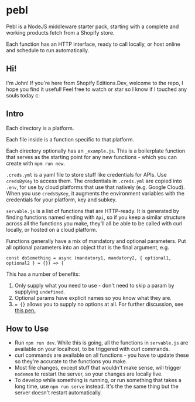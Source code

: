 # pebl

Pebl is a NodeJS middleware starter pack, starting with a complete and working products fetch from a Shopify store.

Each function has an HTTP interface, ready to call locally, or host online and schedule to run automatically.

## Hi!

I'm John! If you're here from Shopify Editions.Dev, welcome to the repo, I hope you find it useful! Feel free to watch or star so I know if I touched any souls today c:

## Intro

Each directory is a platform. 

Each file inside is a function specific to that platform.

Each directory optionally has an `_example.js`. This is a boilerplate function that serves as the starting point for any new functions - which you can create with `npm run new`.

`.creds.yml` is a yaml file to store stuff like credentials for APIs. Use `credsByKey` to access them. The credentials in `.creds.yml` are copied into `.env`, for use by cloud platforms that use that natively (e.g. Google Cloud). When you use `credsByKey`, it augments the environment variables with the credentials for your platform, key and subkey.

`servable.js` is a list of functions that are HTTP-ready. It is generated by finding functions named ending with `Api`, so if you keep a similar structure across all the functions you make, they'll all be able to be called with curl locally, or hosted on a cloud platform.

Functions generally have a mix of mandatory and optional parameters. Put all optional parameters into an object that is the final argument, e.g.

`const doSomething = async (mandatory1, mandatory2, { optional1, optional2 } = {}) => {`

This has a number of benefits:
1. Only supply what you need to use - don't need to skip a param by supplying `undefined`.
1. Optional params have explicit names so you know what they are.
1. `= {}` allows you to supply no options at all.
For further discussion, see [this pen.](https://codepen.io/gorgonfreeman/pen/poYEmOQ)

## How to Use
- Run `npm run dev`. While this is going, all the functions in `servable.js` are available on your localhost, to be triggered with curl commands.
- curl commands are available on all functions - you have to update these so they're accurate to the functions you make.
- Most file changes, except stuff that wouldn't make sense, will trigger `nodemon` to restart the server, so your changes are locally live.
- To develop while something is running, or run something that takes a long time, use `npm run serve` instead. It's the the same thing but the server doesn't restart automatically.